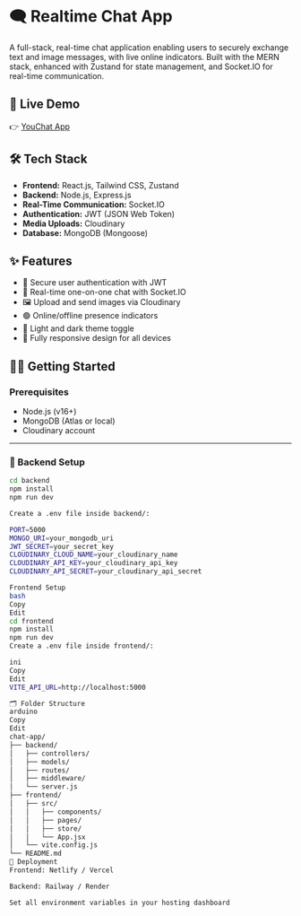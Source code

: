 # 🗨️ Realtime Chat App

A full-stack, real-time chat application enabling users to securely exchange text and image messages, with live online indicators. Built with the MERN stack, enhanced with Zustand for state management, and Socket.IO for real-time communication.

## 🔗 Live Demo

👉 [YouChat App](https://youchat-app.up.railway.app/login)

## 🛠 Tech Stack

- **Frontend:** React.js, Tailwind CSS, Zustand
- **Backend:** Node.js, Express.js
- **Real-Time Communication:** Socket.IO
- **Authentication:** JWT (JSON Web Token)
- **Media Uploads:** Cloudinary
- **Database:** MongoDB (Mongoose)

## ✨ Features

- 🔐 Secure user authentication with JWT
- 💬 Real-time one-on-one chat with Socket.IO
- 🖼️ Upload and send images via Cloudinary
- 🟢 Online/offline presence indicators
- 🌙 Light and dark theme toggle
- 📱 Fully responsive design for all devices

## 🧑‍💻 Getting Started

### Prerequisites

- Node.js (v16+)
- MongoDB (Atlas or local)
- Cloudinary account

---

### 🧪 Backend Setup

```bash
cd backend
npm install
npm run dev

Create a .env file inside backend/:

PORT=5000
MONGO_URI=your_mongodb_uri
JWT_SECRET=your_secret_key
CLOUDINARY_CLOUD_NAME=your_cloudinary_name
CLOUDINARY_API_KEY=your_cloudinary_api_key
CLOUDINARY_API_SECRET=your_cloudinary_api_secret

Frontend Setup
bash
Copy
Edit
cd frontend
npm install
npm run dev
Create a .env file inside frontend/:

ini
Copy
Edit
VITE_API_URL=http://localhost:5000

🗂️ Folder Structure
arduino
Copy
Edit
chat-app/
├── backend/
│   ├── controllers/
│   ├── models/
│   ├── routes/
│   ├── middleware/
│   └── server.js
├── frontend/
│   ├── src/
│   │   ├── components/
│   │   ├── pages/
│   │   ├── store/
│   │   └── App.jsx
│   └── vite.config.js
└── README.md
🚀 Deployment
Frontend: Netlify / Vercel

Backend: Railway / Render

Set all environment variables in your hosting dashboard

